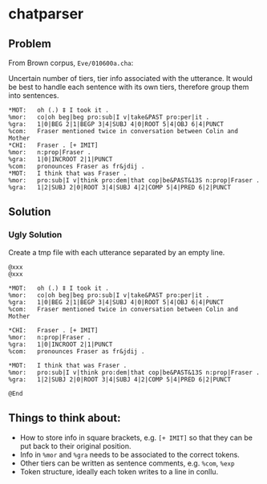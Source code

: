 # chatparser

## Problem

From Brown corpus, `Eve/010600a.cha`:

Uncertain number of tiers, tier info associated with the utterance.
It would be best to handle each sentence with its own tiers, therefore group them into sentences. 
```
*MOT:   oh (.) ‡ I took it .
%mor:   co|oh beg|beg pro:sub|I v|take&PAST pro:per|it .
%gra:   1|0|BEG 2|1|BEGP 3|4|SUBJ 4|0|ROOT 5|4|OBJ 6|4|PUNCT
%com:   Fraser mentioned twice in conversation between Colin and Mother
*CHI:   Fraser . [+ IMIT]
%mor:   n:prop|Fraser .
%gra:   1|0|INCROOT 2|1|PUNCT
%com:   pronounces Fraser as fr&jdij .
*MOT:   I think that was Fraser .
%mor:   pro:sub|I v|think pro:dem|that cop|be&PAST&13S n:prop|Fraser .
%gra:   1|2|SUBJ 2|0|ROOT 3|4|SUBJ 4|2|COMP 5|4|PRED 6|2|PUNCT
```

## Solution

### Ugly Solution

Create a tmp file with each utterance separated by an empty line.

```
@xxx
@xxx

*MOT:   oh (.) ‡ I took it .
%mor:   co|oh beg|beg pro:sub|I v|take&PAST pro:per|it .
%gra:   1|0|BEG 2|1|BEGP 3|4|SUBJ 4|0|ROOT 5|4|OBJ 6|4|PUNCT
%com:   Fraser mentioned twice in conversation between Colin and Mother

*CHI:   Fraser . [+ IMIT]
%mor:   n:prop|Fraser .
%gra:   1|0|INCROOT 2|1|PUNCT
%com:   pronounces Fraser as fr&jdij .

*MOT:   I think that was Fraser .
%mor:   pro:sub|I v|think pro:dem|that cop|be&PAST&13S n:prop|Fraser .
%gra:   1|2|SUBJ 2|0|ROOT 3|4|SUBJ 4|2|COMP 5|4|PRED 6|2|PUNCT

@End

```


## Things to think about:

* How to store info in square brackets, e.g. `[+ IMIT]` so that they can be put back to their original position.
* Info in `%mor` and `%gra` needs to be associated to the correct tokens.
* Other tiers can be written as sentence comments, e.g. `%com`, `%exp`
* Token structure, ideally each token writes to a line in conllu.
